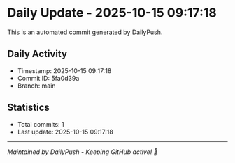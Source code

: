 # Daily Update - 2025-10-15 09:17:18

This is an automated commit generated by DailyPush.

## Daily Activity
- Timestamp: 2025-10-15 09:17:18
- Commit ID: 5fa0d39a
- Branch: main

## Statistics
- Total commits: 1
- Last update: 2025-10-15 09:17:18

---
*Maintained by DailyPush - Keeping GitHub active! 🚀*
